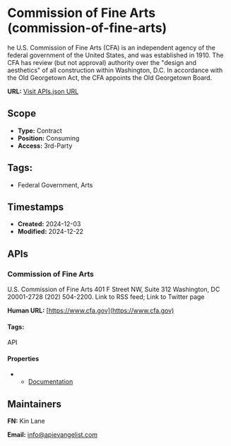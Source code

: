# Commission of Fine Arts (commission-of-fine-arts)
he U.S. Commission of Fine Arts (CFA) is an independent agency of the federal government of the United States, and was established in 1910. The CFA has review (but not approval) authority over the "design and aesthetics" of all construction within Washington, D.C. In accordance with the Old Georgetown Act, the CFA appoints the Old Georgetown Board.

**URL:** [Visit APIs.json URL](https://raw.githubusercontent.com/api-evangelist/commission-of-fine-arts/refs/heads/main/apis.yml)

## Scope

- **Type:** Contract 
- **Position:** Consuming 
- **Access:** 3rd-Party 

## Tags:

 - Federal Government, Arts

## Timestamps

- **Created:** 2024-12-03 
- **Modified:** 2024-12-22 

## APIs

### Commission of Fine Arts
U.S. Commission of Fine Arts 401 F Street NW, Suite 312 Washington, DC 20001-2728 (202) 504-2200. Link to RSS feed; Link to Twitter page

**Human URL:** [https://www.cfa.gov](https://www.cfa.gov)


#### Tags:

API

#### Properties

 - - [Documentation](https://www.cfa.gov)

## Maintainers

**FN:** Kin Lane

**Email:** info@apievangelist.com

